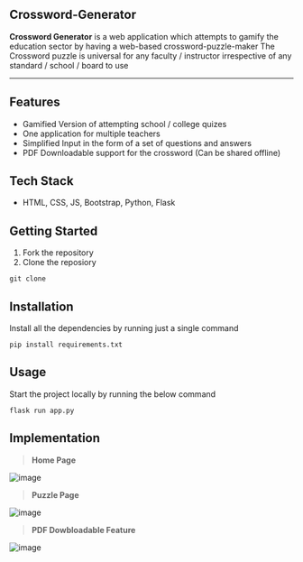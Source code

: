 ## Crossword-Generator

**Crossword Generator** is a web application which attempts to gamify the education sector by having a web-based crossword-puzzle-maker
The Crossword puzzle is universal for any faculty / instructor irrespective of any standard / school / board to use 

---

## Features
- Gamified Version of attempting school / college quizes
- One application for multiple teachers
- Simplified Input in the form of a set of questions and answers
- PDF Downloadable support for the crossword (Can be shared offline)

## Tech Stack
- HTML, CSS, JS, Bootstrap, Python, Flask

## Getting Started

1. Fork the repository
2. Clone the reposiory
```
git clone 
```

## Installation

Install all the dependencies by running just a single command
```
pip install requirements.txt
```

## Usage
Start the project locally by running the below command
```
flask run app.py
```

## Implementation

> **Home Page**

![image](https://user-images.githubusercontent.com/67231450/163834937-c05d282a-57e9-4eeb-b0eb-78f5a74286c8.png)

> **Puzzle Page**

![image](https://user-images.githubusercontent.com/67231450/163835204-fc510cdf-be1e-4f61-8a5e-95b88ba33c0d.png)

> **PDF Dowbloadable Feature**

![image](https://user-images.githubusercontent.com/67231450/163835320-c8642780-4961-4f38-8053-504d92df5c36.png)
